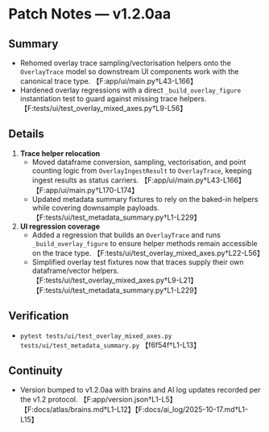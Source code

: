 # Patch Notes — v1.2.0aa

## Summary
- Rehomed overlay trace sampling/vectorisation helpers onto the `OverlayTrace` model so downstream UI components work with the canonical trace type. 【F:app/ui/main.py†L43-L166】
- Hardened overlay regressions with a direct `_build_overlay_figure` instantiation test to guard against missing trace helpers. 【F:tests/ui/test_overlay_mixed_axes.py†L9-L56】

## Details
1. **Trace helper relocation**
   - Moved dataframe conversion, sampling, vectorisation, and point counting logic from `OverlayIngestResult` to `OverlayTrace`, keeping ingest results as status carriers. 【F:app/ui/main.py†L43-L166】【F:app/ui/main.py†L170-L174】
   - Updated metadata summary fixtures to rely on the baked-in helpers while covering downsample payloads. 【F:tests/ui/test_metadata_summary.py†L1-L229】
2. **UI regression coverage**
   - Added a regression that builds an `OverlayTrace` and runs `_build_overlay_figure` to ensure helper methods remain accessible on the trace type. 【F:tests/ui/test_overlay_mixed_axes.py†L22-L56】
   - Simplified overlay test fixtures now that traces supply their own dataframe/vector helpers. 【F:tests/ui/test_overlay_mixed_axes.py†L9-L21】【F:tests/ui/test_metadata_summary.py†L1-L229】

## Verification
- `pytest tests/ui/test_overlay_mixed_axes.py tests/ui/test_metadata_summary.py` 【f6f54f†L1-L13】

## Continuity
- Version bumped to v1.2.0aa with brains and AI log updates recorded per the v1.2 protocol. 【F:app/version.json†L1-L5】【F:docs/atlas/brains.md†L1-L12】【F:docs/ai_log/2025-10-17.md†L1-L15】
